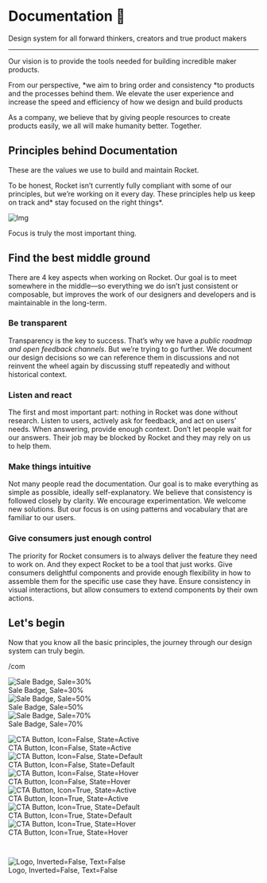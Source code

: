 
# Documentation 🚀

Design system for all forward thinkers, creators and true product makers

---

Our vision is to provide the tools needed for building incredible maker products.

From our perspective, *we aim to bring order and consistency *to products and the processes behind them. We elevate the user experience and increase the speed and efficiency of how we design and build products

As a company, we believe that by giving people resources to create products easily, we all will make humanity better. Together.

## Principles behind Documentation

These are the values we use to build and maintain Rocket.

To be honest, Rocket isn’t currently fully compliant with some of our principles, but we’re working on it every day. These principles help us keep on track and* stay focused on the right things*.

![Img](https://studio-assets.supernova.io/design-systems/14533/9289758a-6300-472a-bbc6-a57098081abf.jpeg?Expires=1990828800&Policy=eyJTdGF0ZW1lbnQiOlt7IlJlc291cmNlIjoiaHR0cHM6Ly9zdHVkaW8tYXNzZXRzLnN1cGVybm92YS5pby9kZXNpZ24tc3lzdGVtcy8xNDUzMy85Mjg5NzU4YS02MzAwLTQ3MmEtYmJjNi1hNTcwOTgwODFhYmYuanBlZyIsIkNvbmRpdGlvbiI6eyJEYXRlTGVzc1RoYW4iOnsiQVdTOkVwb2NoVGltZSI6MTk5MDgyODgwMH19fV19&Signature=E9DL6D-ZtS~4qaH18y5tnHC4gtpQUzZb85NmDFMuezn~MaWHPSumzBv6tXkxGqSgGyKh~9FaYnbfHkcJhU~4F~jdbuY70gbRxUpvnBtyCpz8o0mci-d2A9WoIZ3RGl11izD3c2WMfUaKhSaFlUw8cTGP-9vrqeUi58O2P4zYT9eAeyvOIFzQXgIgljhxiB9mIVU5a4j1vDL8ntJpagEZukKRskOgMrrB4LNQ-nRsvXFF7W5C5EkdoZPZf4jFxcQu2Yj6M9-bqNBXubYMsYYhEXqvqUOAnYVaE59E5PSSe43HKv2gp1ajSJ3ttHtTtCITO8Vyfh1FoTl03Z18ki8iZg__&Key-Pair-Id=APKAJGK34LCCAUR7N6LA)

Focus is truly the most important thing.

## Find the best middle ground

There are 4 key aspects when working on Rocket. Our goal is to meet somewhere in the middle—so everything we do isn’t just consistent or composable, but improves the work of our designers and developers and is maintainable in the long-term.

### Be transparent

Transparency is the key to success. That’s why we have a *public roadmap and open feedback channels*. But we’re trying to go further. We document our design decisions so we can reference them in discussions and not reinvent the wheel again by discussing stuff repeatedly and without historical context.

### Listen and react

The first and most important part: nothing in Rocket was done without research. Listen to users, actively ask for feedback, and act on users’ needs. When answering, provide enough context. Don’t let people wait for our answers. Their job may be blocked by Rocket and they may rely on us to help them.

### Make things intuitive

Not many people read the documentation. Our goal is to make everything as simple as possible, ideally self-explanatory. We believe that consistency is followed closely by clarity. We encourage experimentation. We welcome new solutions. But our focus is on using patterns and vocabulary that are familiar to our users.

### Give consumers just enough control

The priority for Rocket consumers is to always deliver the feature they need to work on. And they expect Rocket to be a tool that just works. Give consumers delightful components and provide enough flexibility in how to assemble them for the specific use case they have. Ensure consistency in visual interactions, but allow consumers to extend components by their own actions.

## Let's begin

Now that you know all the basic principles, the journey through our design system can truly begin.

/com

  
![Sale Badge, Sale=30%](https://studio-assets.supernova.io/design-systems/14533/28b646ef-93d2-4127-a1ba-3622ac72a0d5.png?Expires=1990828800&Policy=eyJTdGF0ZW1lbnQiOlt7IlJlc291cmNlIjoiaHR0cHM6Ly9zdHVkaW8tYXNzZXRzLnN1cGVybm92YS5pby9kZXNpZ24tc3lzdGVtcy8xNDUzMy8yOGI2NDZlZi05M2QyLTQxMjctYTFiYS0zNjIyYWM3MmEwZDUucG5nIiwiQ29uZGl0aW9uIjp7IkRhdGVMZXNzVGhhbiI6eyJBV1M6RXBvY2hUaW1lIjoxOTkwODI4ODAwfX19XX0_&Signature=QY5mxhF4Gxj6I27n9IcHiA~4BDBCGiPPrNvdbOoEJVr05zxJ1XI1hTZZZ17CipGBKXxpT-qWzGLUk4LNAszzkWXdC4zPMbJQpMczpRNQlWjVZQnxZ3rtWJddE86bhrvBLoYsxESU26ClunXaDA2IHKvZJA6g7XwmF2qfK-WxHPZhZn4PqsBH-NF1HoBfAoCfZctX1lOhjZUBbVm~qQbUBJrpKD9D4NyUa61zOnYJLRNGhAGu3JhdciFz8QcbZG56Anr5k3c5QtYhlkNCzzJRWYqf2cv-2Ou8wvYuKO68N9TXrpd0FoIXDYQrxTWiyYIJAw0wpoiQr5fp9D9Dc7i7vA__&Key-Pair-Id=APKAJGK34LCCAUR7N6LA)  
Sale Badge, Sale=30%  
![Sale Badge, Sale=50%](https://studio-assets.supernova.io/design-systems/14533/3be9c471-ca95-4645-b5ed-f5cbb38c6b61.png?Expires=1990828800&Policy=eyJTdGF0ZW1lbnQiOlt7IlJlc291cmNlIjoiaHR0cHM6Ly9zdHVkaW8tYXNzZXRzLnN1cGVybm92YS5pby9kZXNpZ24tc3lzdGVtcy8xNDUzMy8zYmU5YzQ3MS1jYTk1LTQ2NDUtYjVlZC1mNWNiYjM4YzZiNjEucG5nIiwiQ29uZGl0aW9uIjp7IkRhdGVMZXNzVGhhbiI6eyJBV1M6RXBvY2hUaW1lIjoxOTkwODI4ODAwfX19XX0_&Signature=iGe22gPZWS89jj7qGEtvFt9f~cci0SQrLEwSXtuU8vjf0ABOt-FJjKSemR8y8BLYaZE0NWLeGnFj45RdpmwzJ~r~bG5DzxdgRXkI42K43W08kgA0ibOaoC7qelhhzSMG4qQuOcosdToBsu2Tp~9GtQiZek5fPI~c2CA7nU3LFrcrBucqsNevu1JhzAjG-2Zu1qD7hwPJRiHkzzG7bJr2kiDB-1bejfDceDHqZvmTKrvc~2O7UzO915HAv-1GFSjR1b7gubMNDxbDok3GrzlRxd8bHqOUQq7zRJDmyDX~5PwYD~1gsfOU9RV4DT0zuMr2wYG-xSFZOB1wpjEhDCwavg__&Key-Pair-Id=APKAJGK34LCCAUR7N6LA)  
Sale Badge, Sale=50%  
![Sale Badge, Sale=70%](https://studio-assets.supernova.io/design-systems/14533/3eabb3f0-4ccd-46bc-98db-2c79ab738234.png?Expires=1990828800&Policy=eyJTdGF0ZW1lbnQiOlt7IlJlc291cmNlIjoiaHR0cHM6Ly9zdHVkaW8tYXNzZXRzLnN1cGVybm92YS5pby9kZXNpZ24tc3lzdGVtcy8xNDUzMy8zZWFiYjNmMC00Y2NkLTQ2YmMtOThkYi0yYzc5YWI3MzgyMzQucG5nIiwiQ29uZGl0aW9uIjp7IkRhdGVMZXNzVGhhbiI6eyJBV1M6RXBvY2hUaW1lIjoxOTkwODI4ODAwfX19XX0_&Signature=cRdXbywBFV18dk2WF27m4gx3SrEpU2AYiLwgggMlXadiAPKDJsFmQP5VO7L7YWzcNpydeCs9DLO7RXs~sLtEYNlo-RI-5VV-sKI3QLCEihaLbpWSrTqM7X9wIRsj4ztF2xioz7Y9vlHRq9YagdO2bszf7bttTGc7EJHRwPXjQQULUUn8T9J70qkEDhHW-siik64R-y5An6EW6ERAm6FstNNnHbut-pijUTgrNpoiQUukfPaohaD82pntYsKaHtM2sh-l-jk8usAXsJWtjs3M-N6bHNMJMaqVKb9Jruqy7IOJgC7Sq~SoKJrls8U9RxVkIN5XZtqSr-U79F6ABAsB1w__&Key-Pair-Id=APKAJGK34LCCAUR7N6LA)  
Sale Badge, Sale=70%  


  
![CTA Button, Icon=False, State=Active](https://studio-assets.supernova.io/design-systems/14533/4060b485-55c0-4674-9869-5d682ca126b7.png?Expires=1990828800&Policy=eyJTdGF0ZW1lbnQiOlt7IlJlc291cmNlIjoiaHR0cHM6Ly9zdHVkaW8tYXNzZXRzLnN1cGVybm92YS5pby9kZXNpZ24tc3lzdGVtcy8xNDUzMy80MDYwYjQ4NS01NWMwLTQ2NzQtOTg2OS01ZDY4MmNhMTI2YjcucG5nIiwiQ29uZGl0aW9uIjp7IkRhdGVMZXNzVGhhbiI6eyJBV1M6RXBvY2hUaW1lIjoxOTkwODI4ODAwfX19XX0_&Signature=E-e9Rm8knrtq6GEvyZCwvL~TEyUaPGas56XeXa~MMGE9eZ70hhVVAq9G-aOmpxbMdjQC-h9UwgiIcrKKjLiUYDE0cMyNJNwueSlJW1evyevuwD4JvqDXGGSI90hQ7mFAz-q-8kfv5BMSnBnopk0O9LW3euBrsa19f7kU4bm4IgdtI1oa4zFONz06RemnHz~hUTFU~vDh6dsPQIcTLBlZZv64iAyQUyLahuaOaAHcZEzxGkjnpk2Pao92DBsXUdPvXWZqAai1N6GnimMCjPTyw8RK~COjaCuMA8MONmZf3Y4S3EHvDrvPdrqPkd3XT4zQMZV7~5Sr4BI7Bte1vALjPA__&Key-Pair-Id=APKAJGK34LCCAUR7N6LA)  
CTA Button, Icon=False, State=Active  
![CTA Button, Icon=False, State=Default](https://studio-assets.supernova.io/design-systems/14533/eff3ad27-4542-4857-8852-3e226f2c6546.png?Expires=1990828800&Policy=eyJTdGF0ZW1lbnQiOlt7IlJlc291cmNlIjoiaHR0cHM6Ly9zdHVkaW8tYXNzZXRzLnN1cGVybm92YS5pby9kZXNpZ24tc3lzdGVtcy8xNDUzMy9lZmYzYWQyNy00NTQyLTQ4NTctODg1Mi0zZTIyNmYyYzY1NDYucG5nIiwiQ29uZGl0aW9uIjp7IkRhdGVMZXNzVGhhbiI6eyJBV1M6RXBvY2hUaW1lIjoxOTkwODI4ODAwfX19XX0_&Signature=eLrTATL45ZYoHQrk~l6l7kSlS591x~Xrus7YhopNHKPcCWT3pu3hFaaSEpzEdsdH71bbIgR6Ok4qntEW0Xpof8XINbBOhXBAD2GOMIfMZv-X6Jhm3cUkdsVCtxAxqb-Isc3iYbLsO0Fni-e0IzEn92S55LlcXG7Buy5lbzt5WVZGKOTYnIxgD~e6txldCeeIfpYz0VcwgWHqbhwLq~KnooCmEF-Fruw5123KWBUvvHlT33Njc83i0v~v619tuIxTSi5O19Or9imgqEZSeoGjfxTsPC3ZkQhtONoVrxSy95lm6ycY7CCWkcTJgSzgriukn9iP8FK8wldAN0umTSbXEQ__&Key-Pair-Id=APKAJGK34LCCAUR7N6LA)  
CTA Button, Icon=False, State=Default  
![CTA Button, Icon=False, State=Hover](https://studio-assets.supernova.io/design-systems/14533/e5329363-2f54-46bc-b89c-4a37e6c551d0.png?Expires=1990828800&Policy=eyJTdGF0ZW1lbnQiOlt7IlJlc291cmNlIjoiaHR0cHM6Ly9zdHVkaW8tYXNzZXRzLnN1cGVybm92YS5pby9kZXNpZ24tc3lzdGVtcy8xNDUzMy9lNTMyOTM2My0yZjU0LTQ2YmMtYjg5Yy00YTM3ZTZjNTUxZDAucG5nIiwiQ29uZGl0aW9uIjp7IkRhdGVMZXNzVGhhbiI6eyJBV1M6RXBvY2hUaW1lIjoxOTkwODI4ODAwfX19XX0_&Signature=e~kDqsME4U7~OvRFZTGk0tjTSZzRZLx8BfOxr9DFptD8HOSHfvXHfRpG4kAYTukf2-iynpaGtCspjECNcJuTD-zajM3vIUwFgjkSrVSc4AphfnUc5GdwGZwankJ2X8ONQsjJnFJEPCMNwZ7dtQEri1a-79Vb32digwwfPWmbwkuIrvqFZx7K3ILP5-5lToW96k0R4wkljkZgK7ibHTq-S1CS57KBR3Dnk~M~fdlfL0mvt~ZqQCLzOOCm1-Vz882pXEmbHa0QvO1CGO6-bpv9dTstj2dhTyaERao-6DUrBXDQ7FiE5e995t34puatXlBngrkpfS-CKdXZmccomxZfZw__&Key-Pair-Id=APKAJGK34LCCAUR7N6LA)  
CTA Button, Icon=False, State=Hover  
![CTA Button, Icon=True, State=Active](https://studio-assets.supernova.io/design-systems/14533/6a8950f1-96b3-45c3-b2e4-4ecdb9ae9402.png?Expires=1990828800&Policy=eyJTdGF0ZW1lbnQiOlt7IlJlc291cmNlIjoiaHR0cHM6Ly9zdHVkaW8tYXNzZXRzLnN1cGVybm92YS5pby9kZXNpZ24tc3lzdGVtcy8xNDUzMy82YTg5NTBmMS05NmIzLTQ1YzMtYjJlNC00ZWNkYjlhZTk0MDIucG5nIiwiQ29uZGl0aW9uIjp7IkRhdGVMZXNzVGhhbiI6eyJBV1M6RXBvY2hUaW1lIjoxOTkwODI4ODAwfX19XX0_&Signature=QTEL-MHVYIbvvSaMuL33JzmcXKank0TCLFV0kt9pG59cxA3rGEmnfeN7m9mqf0e6jiTahTOBF-Od8cKw8mAVrHrjOgn~GbAYTiYvm0bMMwA1SvxBqloRsy8g0vwIVVEnDk3GpldjUFIJa1dIEsyB4z5NpJ9Nwq9btmv0KLw64tBQ97St~yR4rOMO6wrkII2YhEjIFo5CSpt-VvVCIp1VefLa04taUuAYJS~mR97Z6J7A2Dtdca-MMPHu0aDAUHKyhnicFk5U~u8ogiJ7wFw1RLGbKqoF~V~GfWx1L3xIBH05sUE7mX3BX0qtYWKVrAeLg4O-oHy6Gnn4lS94-cmhwQ__&Key-Pair-Id=APKAJGK34LCCAUR7N6LA)  
CTA Button, Icon=True, State=Active  
![CTA Button, Icon=True, State=Default](https://studio-assets.supernova.io/design-systems/14533/f802336f-bf77-4554-8a8a-ac90e635b1fe.png?Expires=1990828800&Policy=eyJTdGF0ZW1lbnQiOlt7IlJlc291cmNlIjoiaHR0cHM6Ly9zdHVkaW8tYXNzZXRzLnN1cGVybm92YS5pby9kZXNpZ24tc3lzdGVtcy8xNDUzMy9mODAyMzM2Zi1iZjc3LTQ1NTQtOGE4YS1hYzkwZTYzNWIxZmUucG5nIiwiQ29uZGl0aW9uIjp7IkRhdGVMZXNzVGhhbiI6eyJBV1M6RXBvY2hUaW1lIjoxOTkwODI4ODAwfX19XX0_&Signature=SJtxQmiLpNpF6nXU296q5GAhU8vhpEbhG9ZhUhEiu~UNX0tAiLtOyZdFse9SnqmtWvM-khZYu9sknx4KB6NXpkxRdru2Ck0ecH00Z16TryR52Gu7E2FPj-Zac~d65qtzdLL-5-wNyjsgWtMYudmZ-f17AZoT5EYQnK0UMPP47HqmMEfB~fqd4w~oZK5hI~MOIW9Clq4BnkK5YSdlQYXaAcBCQDXB-wP1VVnXqQGhD7oN~F5Lht35USYnEFlMtb8NLSfeykzW5vJfqOclVHCTgTXtKlgpFKEmL8i0MVP0uaCfUgfZnYbVibAGl3YCTYKBEW70P5i1zJw0ysBT9emIPw__&Key-Pair-Id=APKAJGK34LCCAUR7N6LA)  
CTA Button, Icon=True, State=Default  
![CTA Button, Icon=True, State=Hover](https://studio-assets.supernova.io/design-systems/14533/eff0095f-cc64-4375-8c35-16302a272000.png?Expires=1990828800&Policy=eyJTdGF0ZW1lbnQiOlt7IlJlc291cmNlIjoiaHR0cHM6Ly9zdHVkaW8tYXNzZXRzLnN1cGVybm92YS5pby9kZXNpZ24tc3lzdGVtcy8xNDUzMy9lZmYwMDk1Zi1jYzY0LTQzNzUtOGMzNS0xNjMwMmEyNzIwMDAucG5nIiwiQ29uZGl0aW9uIjp7IkRhdGVMZXNzVGhhbiI6eyJBV1M6RXBvY2hUaW1lIjoxOTkwODI4ODAwfX19XX0_&Signature=nDRwoZRcgr71qkBoydwWEv9dh7vRvIVXPGm-kUghYppmIt0Qriml9WFkcvAjnAsPgnl~oHhKE4X13PYX1bdSR7nxQ8KGsM8BAr5OZIaZ~aFIJ7dtbxpImNeSTkmjA9N~I4CZuBzoJK5XW7yvoqc97eTN7nsfEQ5uTeCzC4eRbqDdiz6rj83FkXdO~F9~8Occc8oE7gk4xc5gQPuiMaz5~KnzA1~S0Zn-8ky-WU5WBiNr73zlM2NrAg2KYbpRRe56xWs4MQvyaJEaqviUukwccD4Y6~mCTPEEhlIfmdHpKjdIMfKncOPtrLLno6ZZZ3UNrVfiOOQvgL5Wy5cXpg9pzA__&Key-Pair-Id=APKAJGK34LCCAUR7N6LA)  
CTA Button, Icon=True, State=Hover  


```javascript  
  
```

  
![Logo, Inverted=False, Text=False](https://studio-assets.supernova.io/design-systems/14533/36087095-e058-448b-af11-61b7b55d491e.png?Expires=1990828800&Policy=eyJTdGF0ZW1lbnQiOlt7IlJlc291cmNlIjoiaHR0cHM6Ly9zdHVkaW8tYXNzZXRzLnN1cGVybm92YS5pby9kZXNpZ24tc3lzdGVtcy8xNDUzMy8zNjA4NzA5NS1lMDU4LTQ0OGItYWYxMS02MWI3YjU1ZDQ5MWUucG5nIiwiQ29uZGl0aW9uIjp7IkRhdGVMZXNzVGhhbiI6eyJBV1M6RXBvY2hUaW1lIjoxOTkwODI4ODAwfX19XX0_&Signature=ORmRPNta48dFyM1Lqo7xvwH~Bvz~cqic2MffNvZL61zKCeInXWOdmaP0rESfJYpD9AMSv2W4q3dYiX7VCcLlhOeRhd9fzZAD6uWBrphvOgiIwXgPY6KiirTEwcsceOQ4WQwFpCarGqKhrAum8at5wXVONicJMmCSOGCTMoZrLmPX74gtDgxvlZEePkg-QUWAKn-SeHpUtDalQUxTGJQCwOwfFRR2oa7wiZ~qIURoJtOmM9yK-oJs4oEmf-Nny1U-lEox1Zxg6I-dP2V2aKDGiQCfhNmbHo5~IluK6jFauSFjno8Qg6eZxsMJZhMfEw5bGC23nnX6LBLUS3~gQGgVmw__&Key-Pair-Id=APKAJGK34LCCAUR7N6LA)  
Logo, Inverted=False, Text=False  


  
  
